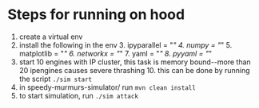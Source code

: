 # Steps for running on hood
1. create a virtual env
2. install the following in the env
   3. ipyparallel = "*"
   4. numpy = "*"
   5. matplotlib = "*"
   6. networkx = "*"
   7. yaml = "*"
   8. pyyaml = "*"
9. start 10 engines with IP cluster, this task is memory bound--more than 20 ipengines causes severe thrashing
   10. this can be done by running the script `./sim start`
10. in speedy-murmurs-simulator/ run `mvn clean install`
11. to start simulation, run `./sim attack`
